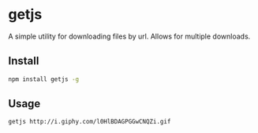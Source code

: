 # getjs
A simple utility for downloading files by url. Allows for multiple downloads.

## Install
```bash
npm install getjs -g
```

## Usage
```
getjs http://i.giphy.com/l0HlBDAGPGGwCNQZi.gif
```
